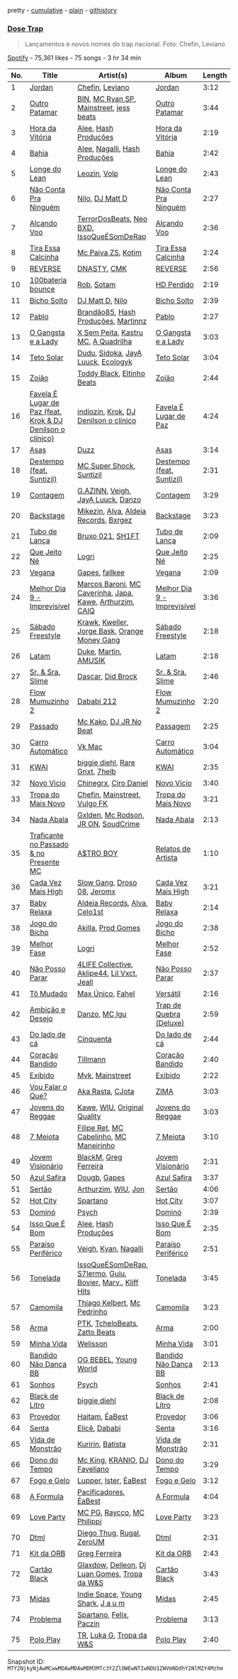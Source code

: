 pretty - [cumulative](/playlists/cumulative/37i9dQZF1DWWlW7KLhEhCZ.md) - [plain](/playlists/plain/37i9dQZF1DWWlW7KLhEhCZ) - [githistory](https://github.githistory.xyz/mackorone/spotify-playlist-archive/blob/main/playlists/plain/37i9dQZF1DWWlW7KLhEhCZ)

### [Dose Trap](https://open.spotify.com/playlist/37i9dQZF1DWWlW7KLhEhCZ)

> Lançamentos e novos nomes do trap nacional\. Foto: Chefin, Leviano

[Spotify](https://open.spotify.com/user/spotify) - 75,361 likes - 75 songs - 3 hr 34 min

| No. | Title | Artist(s) | Album | Length |
|---|---|---|---|---|
| 1 | [Jordan](https://open.spotify.com/track/2PrmOi0KeJrCCcW7FaR2zd) | [Chefin](https://open.spotify.com/artist/68PYmgkbRP1qZnEWOry7sB), [Leviano](https://open.spotify.com/artist/0xEdwBYYjxw6wk179Tq2sJ) | [Jordan](https://open.spotify.com/album/4m2ZmUGnZaX6qxSXufTHRr) | 3:12 |
| 2 | [Outro Patamar](https://open.spotify.com/track/76klxh7fnauuROKC2kDuHG) | [BIN](https://open.spotify.com/artist/1WXbiUMl1AT9Inb619xPUg), [MC Ryan SP](https://open.spotify.com/artist/75i9GaW2MJUgt4BkdUnuUY), [Mainstreet](https://open.spotify.com/artist/25XJqeReVV38w0tR04GGBd), [jess beats](https://open.spotify.com/artist/7uskxjQtkzfiqHCNIIv3gD) | [Outro Patamar](https://open.spotify.com/album/2gt5vOzXJxJIa6MCXss0Wj) | 3:44 |
| 3 | [Hora da Vitória](https://open.spotify.com/track/36CcFomNSxtmyhr27YlfIV) | [Alee](https://open.spotify.com/artist/6rk6Izp6o42fUdE0jRqAP4), [Hash Produções](https://open.spotify.com/artist/4BZ0ACrHCLropCpHJypPvV) | [Hora da Vitória](https://open.spotify.com/album/5Oae3eiFjXcx9FdsRHQ6KK) | 2:19 |
| 4 | [Bahia](https://open.spotify.com/track/5owa9sHRDBAS2cLuV206xy) | [Alee](https://open.spotify.com/artist/6rk6Izp6o42fUdE0jRqAP4), [Nagalli](https://open.spotify.com/artist/6TPJK8tv3AKKSsw0lENTQk), [Hash Produções](https://open.spotify.com/artist/4BZ0ACrHCLropCpHJypPvV) | [Bahia](https://open.spotify.com/album/5Rt4zzyB0s5OK99uAt4mRU) | 2:42 |
| 5 | [Longe do Lean](https://open.spotify.com/track/75qppOzDTnBtj8WhEIct5Q) | [Leozin](https://open.spotify.com/artist/7ALIMskSScecdJr78qvB9V), [Volp](https://open.spotify.com/artist/6fFgNVTo4bxMf2eswaar7Z) | [Longe do Lean](https://open.spotify.com/album/5yDAo1uIXNqQZpHJlffJzU) | 2:43 |
| 6 | [Não Conta Pra Ninguém](https://open.spotify.com/track/1a9KMXtAxy8qDIyht1LQ2z) | [Nilo](https://open.spotify.com/artist/5uD6uRKj2xYxpqx8bscaco), [DJ Matt D](https://open.spotify.com/artist/1rIc4yTieeRq25NA3T8RQ5) | [Não Conta Pra Ninguém](https://open.spotify.com/album/4if7NIE7a736Cu1lQH9VTZ) | 2:27 |
| 7 | [Alçando Voo](https://open.spotify.com/track/2xkkVqTj9Kxh5xFuC4mdwq) | [TerrorDosBeats](https://open.spotify.com/artist/1NzstOcEoL35FZzYhJNtOo), [Neo BXD](https://open.spotify.com/artist/6X3QhlzJhLlevlW8QsxC73), [IssoQueÉSomDeRap](https://open.spotify.com/artist/43DrL9cHm49HEwg85idE2c) | [Alçando Voo](https://open.spotify.com/album/0Rf45bb6kkjceOOvmsxy6K) | 2:36 |
| 8 | [Tira Essa Calcinha](https://open.spotify.com/track/69CmX6WtBZ2VmB2kCXknkY) | [Mc Paiva ZS](https://open.spotify.com/artist/0gHj4MPwwcZ8Zl9CY0hqT5), [Kotim](https://open.spotify.com/artist/210Sy1oGhvPu929TKoSVcN) | [Tira Essa Calcinha](https://open.spotify.com/album/0YJQe5avgJlkUbo3eRIuoG) | 2:24 |
| 9 | [REVERSE](https://open.spotify.com/track/6EVxMejp12otEEADDqwNbs) | [DNASTY](https://open.spotify.com/artist/2wRZGo2e20INyHf8wtVPVn), [CMK](https://open.spotify.com/artist/6QmnOxsr8M6iD5Zqpb2src) | [REVERSE](https://open.spotify.com/album/1YQJnUtRI7utiKvLx8H76m) | 2:56 |
| 10 | [100bateria bounce](https://open.spotify.com/track/6gsnTEvUtJciFD1naVPRil) | [Rob](https://open.spotify.com/artist/2erZl4yKXwwHO92guRhDPw), [Sotam](https://open.spotify.com/artist/0xKbHuoAoxvPu5uGax4d9l) | [HD Perdido](https://open.spotify.com/album/5e9PvevKPssUuXJPUXvSUp) | 2:19 |
| 11 | [Bicho Solto](https://open.spotify.com/track/1hppsF1Yb1WNuMK28Boguc) | [DJ Matt D](https://open.spotify.com/artist/1rIc4yTieeRq25NA3T8RQ5), [Nilo](https://open.spotify.com/artist/5uD6uRKj2xYxpqx8bscaco) | [Bicho Solto](https://open.spotify.com/album/2Wma4pTFGzWmhdvIBAZtQy) | 2:39 |
| 12 | [Pablo](https://open.spotify.com/track/0Zzn6K3cuKPyDMwmiui3c8) | [Brandão85](https://open.spotify.com/artist/2KwQkyJzT9r6Hh56jtfuse), [Hash Produções](https://open.spotify.com/artist/4BZ0ACrHCLropCpHJypPvV), [Martinnz](https://open.spotify.com/artist/0DmKopdHbrBA1OVgTdwqcw) | [Pablo](https://open.spotify.com/album/5pqmf3Li9QYilSYOypcT4f) | 2:27 |
| 13 | [O Gangsta e a Lady](https://open.spotify.com/track/2oCAziI5hxnpMuPTwo4ERL) | [X Sem Peita](https://open.spotify.com/artist/082vDMJAfkNZ3U13mjBYfY), [Kastru MC](https://open.spotify.com/artist/7fIIU1ugIePqtnPvc1kgO9), [A Quadrilha](https://open.spotify.com/artist/0neNJWwLJ11bBi77uKu9MP) | [O Gangsta e a Lady](https://open.spotify.com/album/0necJCsjw4cqRg0Bzqq8ph) | 3:03 |
| 14 | [Teto Solar](https://open.spotify.com/track/0LL0f65AL3cYEopGZYPnuC) | [Dudu](https://open.spotify.com/artist/5Ynf8bbQV9ICbK3vZoPxGF), [Sidoka](https://open.spotify.com/artist/7EyzyrMNgqiK8bMrbkOT9l), [JayA Luuck](https://open.spotify.com/artist/4oxFgud0qa3A1tE6JFpFVp), [Ecologyk](https://open.spotify.com/artist/1mohmQWtxDNZcBGkfxG4eW) | [Teto Solar](https://open.spotify.com/album/6ft3PwbypxEq9WycNgLRGR) | 3:04 |
| 15 | [Zoião](https://open.spotify.com/track/6TXZW8Bc3nbg3qscln2gLx) | [Toddy Black](https://open.spotify.com/artist/4enjpyVRYCc83KoTpRfQiH), [Eltinho Beats](https://open.spotify.com/artist/4bgMNPTMQDzdJYyTiulHyr) | [Zoião](https://open.spotify.com/album/03H1lXrwcT0UvtzwOLABXu) | 2:44 |
| 16 | [Favela É Lugar de Paz \(feat\. Krok & DJ Denilson o clínico\)](https://open.spotify.com/track/3b3EPQlSk0F5A9D0lVKitw) | [indiozin](https://open.spotify.com/artist/5YPdklXkKahm0Ii2GS6zDx), [Krok](https://open.spotify.com/artist/5GcThTffePDaglozhrG89f), [DJ Denilson o clínico](https://open.spotify.com/artist/3AxhmSZxKQruKNmeLqsfQs) | [Favela É Lugar de Paz](https://open.spotify.com/album/1OQhgau04fhhe5R8STp6HD) | 4:24 |
| 17 | [Asas](https://open.spotify.com/track/6AIqtpf4qtVWB2470AGEHs) | [Duzz](https://open.spotify.com/artist/4oPnjkJcLqOim9KJxvIYMz) | [Asas](https://open.spotify.com/album/3Tx5GyvCxfXJJgJ0S4Wd7Z) | 3:14 |
| 18 | [Destempo \(feat\. Suntizil\)](https://open.spotify.com/track/7J9JqTza03PQUABkBzyR9P) | [MC Super Shock](https://open.spotify.com/artist/5WcjBtBcgcCAgjG3cvsMzO), [Suntizil](https://open.spotify.com/artist/09txuY2iahYJLM2LZ94VXI) | [Destempo \(feat\. Suntizil\)](https://open.spotify.com/album/5deb3O9VrHQF6WgAnUY4Mq) | 2:31 |
| 19 | [Contagem](https://open.spotify.com/track/1yGKbakTOI42EMvvWVtqQH) | [G.AZINN](https://open.spotify.com/artist/4yFJeWVY6IZLc5KcYCvtBE), [Veigh](https://open.spotify.com/artist/4YqwRbMLqGHRHLS1w2ZKse), [JayA Luuck](https://open.spotify.com/artist/4oxFgud0qa3A1tE6JFpFVp), [Danzo](https://open.spotify.com/artist/5ZyT4ZJtpQdihQ7MTMTluE) | [Contagem](https://open.spotify.com/album/7qgjjC1i3CcMmLJbseIybA) | 3:29 |
| 20 | [Backstage](https://open.spotify.com/track/007ZkaApfBX6MsI5zJpZ9f) | [Mikezin](https://open.spotify.com/artist/4LnQWC7U1XWXpcgoZN3D3Q), [Alva](https://open.spotify.com/artist/3h5yiq2bi79gyIVwgAWR9n), [Aldeia Records](https://open.spotify.com/artist/5q9yc7RScObCN016xvstXM), [Bxrgez](https://open.spotify.com/artist/1JpJY4VOgwfE5xLtqzOJVD) | [Backstage](https://open.spotify.com/album/1LoJDWr9KwtaHNZAaSyvIA) | 3:23 |
| 21 | [Tubo de Lança](https://open.spotify.com/track/3npXPVCw42oIzh701YkM90) | [Bruxo 021](https://open.spotify.com/artist/3yofl1khzdO4vkH6tyMg0t), [SH1FT](https://open.spotify.com/artist/4Jd5igGCAn61KCtrznCuCD) | [Tubo de Lança](https://open.spotify.com/album/3nP5nxztp0Pye1NzVcWA94) | 2:09 |
| 22 | [Que Jeito Né](https://open.spotify.com/track/7ojFriFoVgUwEXqykF4nFa) | [Logri](https://open.spotify.com/artist/1pDdBrq22wMmvTvms7RVEX) | [Que Jeito Né](https://open.spotify.com/album/2BtLNZVLZhdRcJI4DRrWEl) | 2:25 |
| 23 | [Vegana](https://open.spotify.com/track/6YS19fKy5mftHeuFO4ELlI) | [Gapes](https://open.spotify.com/artist/3ADff4whbAS71o4L1B3vYu), [fallkee](https://open.spotify.com/artist/6Hchz4vXMjAxlkpjiwQC4o) | [Vegana](https://open.spotify.com/album/4DVj1I8zXfFpSG7yeuKuCB) | 2:09 |
| 24 | [Melhor Dia 9 \- Imprevisível](https://open.spotify.com/track/7hx1k6RDaibeSPPVYHnOai) | [Marcos Baroni](https://open.spotify.com/artist/65gA1Fzv5EBpFqOezGLupY), [MC Caverinha](https://open.spotify.com/artist/7tojcuXcZ7eBlQjbAc65Ee), [Japa](https://open.spotify.com/artist/3455RNeKZ9giouA4pde2qA), [Kawe](https://open.spotify.com/artist/1TYJOhNSxMOODWiDVhuyZb), [Arthurzim](https://open.spotify.com/artist/60chcKrdgEA7TZbi4fWVri), [CAIQ](https://open.spotify.com/artist/1KWpZUdDFZt8GXdU5Uza3z) | [Melhor Dia 9 \- Imprevisível](https://open.spotify.com/album/308uSWisVb98sne2qdrWo5) | 3:36 |
| 25 | [Sábado Freestyle](https://open.spotify.com/track/5Uiq0ckUNrjOCzZ2p6MtOx) | [Krawk](https://open.spotify.com/artist/7a99I3BHPvsv4aBVNqb4g4), [Kweller](https://open.spotify.com/artist/4W4NkfM4A1sX2S2bfYlV07), [Jorge Bask](https://open.spotify.com/artist/5tqwly8nT5UgSI4HHIAPxy), [Orange Money Gang](https://open.spotify.com/artist/7tUDcOWnGnKjNfTVQus7HQ) | [Sábado Freestyle](https://open.spotify.com/album/3s2y1f3OUiGYejtDToklJu) | 2:18 |
| 26 | [Latam](https://open.spotify.com/track/1KPbtkm8RfXBBA8oZg0mzf) | [Duke](https://open.spotify.com/artist/3ymvstp6svGltgIiqcQ3XH), [Martin](https://open.spotify.com/artist/72YwnRQOnQKDuPBLvaU8Uo), [AMUSIK](https://open.spotify.com/artist/48r1nXoaPXPSx1LoM0Rnzl) | [Latam](https://open.spotify.com/album/6Zb0tUNPUiznDHvaV6Xx7o) | 2:18 |
| 27 | [Sr\. & Sra\. Slime](https://open.spotify.com/track/6TdcvFVcx7rLgd3veKV777) | [Dascar](https://open.spotify.com/artist/4xMLWhVR0oGEfR4jh6Bni6), [Did Brock](https://open.spotify.com/artist/5ASe9YmAl9N92Wz048P558) | [Sr\. & Sra\. Slime](https://open.spotify.com/album/18L8Hk19g6yKL6RwiJmlW8) | 2:46 |
| 28 | [Flow Mumuzinho 2](https://open.spotify.com/track/7CpsVQWdcpKLo6IMRCBJRv) | [Dababi 212](https://open.spotify.com/artist/1BvG6DgsQB8Om5T7OUzo5L) | [Flow Mumuzinho 2](https://open.spotify.com/album/7tSlvPJpPSgL5pcG1QZm4T) | 2:20 |
| 29 | [Passado](https://open.spotify.com/track/1n8b0UZ8sR0ydKqRzalMqi) | [Mc Kako](https://open.spotify.com/artist/5InVWl8IZB8zFAoNa5roKm), [DJ JR No Beat](https://open.spotify.com/artist/7eFJ773gGquYX3tKYa6ZUb) | [Passagem](https://open.spotify.com/album/5JrResfPd6NY6d4OWmtFyO) | 2:25 |
| 30 | [Carro Automático](https://open.spotify.com/track/6r9YvfFlg3exxuqYhIeyEv) | [Vk Mac](https://open.spotify.com/artist/62T0up856eHZQ8BE6V6fJs) | [Carro Automático](https://open.spotify.com/album/0LMe1TRcRPwnE7NaSVx3AB) | 3:04 |
| 31 | [KWAI](https://open.spotify.com/track/1viAKoZWtR31lKe0fqMNQP) | [biggie diehl](https://open.spotify.com/artist/4EEMmF8KqAKox5uogK8uhy), [Rare Gnxt](https://open.spotify.com/artist/4tgnPZ24Ycd88zOfdGTLVR), [7helb](https://open.spotify.com/artist/0GojhFp62lXjZGTtGtgfqi) | [KWAI](https://open.spotify.com/album/1a0Sv7HsnYjSbjnSEKiKut) | 2:35 |
| 32 | [Novo Vicio](https://open.spotify.com/track/0kUlndDjHVBZqdV3Yok1BA) | [Chinegrx](https://open.spotify.com/artist/7muINs5szM4GmeutBgu3ec), [Ciro Daniel](https://open.spotify.com/artist/3Rso0khSv7X2ENbc0OsjxJ) | [Novo Vicio](https://open.spotify.com/album/12hmshpeDjNRd7DC4Gw49K) | 3:40 |
| 33 | [Tropa do Mais Novo](https://open.spotify.com/track/1Afqu53uuGNHKXyCfNIqhW) | [Chefin](https://open.spotify.com/artist/68PYmgkbRP1qZnEWOry7sB), [Mainstreet](https://open.spotify.com/artist/25XJqeReVV38w0tR04GGBd), [Vulgo FK](https://open.spotify.com/artist/27azwwkxutWL1BWMkgNIh0) | [Tropa do Mais Novo](https://open.spotify.com/album/1HDwGbuDmbuu8WJG81cCMV) | 3:21 |
| 34 | [Nada Abala](https://open.spotify.com/track/3XrdhuSL2LTZDTdLnSuBoQ) | [Gxlden](https://open.spotify.com/artist/7B8bcVe9PQZSS633ZQa9qo), [Mc Rodson](https://open.spotify.com/artist/1dMvEh0mf2B6t4LvnzyXp4), [JR ON](https://open.spotify.com/artist/6Z49It3vdzrqiSuu9dxeVA), [SoudCrime](https://open.spotify.com/artist/0Huu7Wxkay3mCaoMuVkRNg) | [Nada Abala](https://open.spotify.com/album/67vR4b6y6IIyshR3cO1a4W) | 2:13 |
| 35 | [Traficante no Passado & no Presente MC](https://open.spotify.com/track/7H7KVuFnOVHX8H1r8hTCJo) | [A$TRO BOY](https://open.spotify.com/artist/7fuqRvWuhmmFzqNPqZdZwE) | [Relatos de Artista](https://open.spotify.com/album/3bgJxxcUQagkFKffyZCV18) | 1:10 |
| 36 | [Cada Vez Mais High](https://open.spotify.com/track/0eYNaqwlF2QfhKNTgvTsz7) | [Slow Gang](https://open.spotify.com/artist/7yeB6oM65lMbOBhPsu5fzq), [Droso 08](https://open.spotify.com/artist/6ldzMYF94YeCpiQuRFyJpw), [Jeromx](https://open.spotify.com/artist/1JsO6jl39B2T5atgizV44y) | [Cada Vez Mais High](https://open.spotify.com/album/7FCHFePNCMgNYNL4XjiLL5) | 3:21 |
| 37 | [Baby Relaxa](https://open.spotify.com/track/43K8X9OYiBaNxUCjJqRV5f) | [Aldeia Records](https://open.spotify.com/artist/5q9yc7RScObCN016xvstXM), [Alva](https://open.spotify.com/artist/3h5yiq2bi79gyIVwgAWR9n), [Celo1st](https://open.spotify.com/artist/6RC5tRbakJ46EExHuPmxzK) | [Baby Relaxa](https://open.spotify.com/album/2zQqczX6X7EwN6CEOeX9TX) | 2:14 |
| 38 | [Jogo do Bicho](https://open.spotify.com/track/4EfCQcyOykgNJxAf1g1K2H) | [Akilla](https://open.spotify.com/artist/4AlpcXJqYvX4ovs4zEb2UB), [Prod Gomes](https://open.spotify.com/artist/2OykwFvrdokATKdUQPGAFA) | [Jogo do Bicho](https://open.spotify.com/album/1SowDroZuixt9Yt6k9HPGT) | 2:38 |
| 39 | [Melhor Fase](https://open.spotify.com/track/4FLua0K5SYxcimOi7Py6uf) | [Logri](https://open.spotify.com/artist/1pDdBrq22wMmvTvms7RVEX) | [Melhor Fase](https://open.spotify.com/album/6L0HxGxT6cjhMm0S5QV1d7) | 2:52 |
| 40 | [Não Posso Parar](https://open.spotify.com/track/0obtACkhdIBCOuIVT87mwZ) | [4LIFE Collective](https://open.spotify.com/artist/5b0GvhvDm06xgOF2AuOyVn), [Aklipe44](https://open.spotify.com/artist/3Sdc0xD6vTtMz4j6z5tFtz), [Lil Vxct](https://open.spotify.com/artist/4liBXo1Tt4Zzx7sToYROEZ), [Jeall](https://open.spotify.com/artist/4dL3Sc02sRexL3jylcoGNt) | [Não Posso Parar](https://open.spotify.com/album/2wHwlCUJ3AOtfxMBqWr0PM) | 2:37 |
| 41 | [Tô Mudado](https://open.spotify.com/track/2rM4PoRWLhbqRaPnqvi9i3) | [Max Único](https://open.spotify.com/artist/3BBE6ygahYvS36yLUe6Lhh), [Fahel](https://open.spotify.com/artist/6eBQDBWq5rlP76s4TpOHCC) | [Versátil](https://open.spotify.com/album/74KJcP4LVjg2E3X8yoFX6o) | 2:16 |
| 42 | [Ambição e Desejo](https://open.spotify.com/track/6RAJXjuBuK2SvSmVRPuoG5) | [Danzo](https://open.spotify.com/artist/5ZyT4ZJtpQdihQ7MTMTluE), [MC Igu](https://open.spotify.com/artist/5K854sjdzabwOy9KltU3Po) | [Trap de Quebra \(Deluxe\)](https://open.spotify.com/album/19fuY6ljpmJaymifBNFqDf) | 2:59 |
| 43 | [Do lado de cá](https://open.spotify.com/track/41ngGfqMD5R6NydSjUP1Y7) | [Cinquenta](https://open.spotify.com/artist/1yR2jw1EdzSx6I2SCIWoSb) | [Do lado de cá](https://open.spotify.com/album/7EZ6B5vctZQur5cA6cEdrb) | 2:44 |
| 44 | [Coração Bandido](https://open.spotify.com/track/5yEBUQCGq72w9EUsOyQQhM) | [Tillmann](https://open.spotify.com/artist/4ozkb2MvrszWeLI6moQi8h) | [Coração Bandido](https://open.spotify.com/album/5ae4HOcsJcRvW5vh47Xb04) | 2:40 |
| 45 | [Exibido](https://open.spotify.com/track/4Exjs0i5CFfKpIegAqcYOg) | [Mvk](https://open.spotify.com/artist/78TUxGXS6Jpos6nj2oEqSP), [Mainstreet](https://open.spotify.com/artist/25XJqeReVV38w0tR04GGBd) | [Exibido](https://open.spotify.com/album/0tK8meVFOCcUPOOyFfueJs) | 2:22 |
| 46 | [Vou Falar o Que?](https://open.spotify.com/track/532c5QACGW10DFZWyNaMKL) | [Aka Rasta](https://open.spotify.com/artist/1beK7BpUs2hTagfzLUb1HB), [CJota](https://open.spotify.com/artist/5qvphJwi72TG198xn5VVYH) | [ZIMA](https://open.spotify.com/album/2jTUSGIQ6bUClribNqzoTf) | 3:03 |
| 47 | [Jovens do Reggae](https://open.spotify.com/track/3HdEOUNuFuoWj06rXpQQ4o) | [Kawe](https://open.spotify.com/artist/1TYJOhNSxMOODWiDVhuyZb), [WIU](https://open.spotify.com/artist/3MrDVzg7ZXaYMyQmbDInr7), [Original Quality](https://open.spotify.com/artist/5ZTnWo7IY6rdIxm6aTSR84) | [Jovens do Reggae](https://open.spotify.com/album/1GJLb6DW0nVTH9rcaCzKgp) | 3:03 |
| 48 | [7 Meiota](https://open.spotify.com/track/7GlKZPZ02XIhVCSwHboMTb) | [Filipe Ret](https://open.spotify.com/artist/7gJN8W0589FisSYJS17K54), [MC Cabelinho](https://open.spotify.com/artist/1WQBwwssN6r8DSjUlkyUGW), [MC Maneirinho](https://open.spotify.com/artist/3M8aD9XWxfel3jZakRbibZ) | [7 Meiota](https://open.spotify.com/album/48aImzLYN7EO5RTsJSKXjW) | 3:10 |
| 49 | [Jovem Visionário](https://open.spotify.com/track/1oSAAHputyZiGC01UlDiGa) | [BlackM](https://open.spotify.com/artist/5EuR4RmPcrxFPlwCMmUS7m), [Greg Ferreira](https://open.spotify.com/artist/2e8RAcYXYt5IStoaaQWcG8) | [Jovem Visionário](https://open.spotify.com/album/6DL2HxoV0WETGZmMP1ExJa) | 2:31 |
| 50 | [Azul Safira](https://open.spotify.com/track/13D8P8ovULx5iJC4CBGyYN) | [Dougb](https://open.spotify.com/artist/74FaA4BR2SefBgRTPa8jJh), [Gapes](https://open.spotify.com/artist/3ADff4whbAS71o4L1B3vYu) | [Azul Safira](https://open.spotify.com/album/3haSIOmT5ojGfjoJADEoiH) | 3:37 |
| 51 | [Sertão](https://open.spotify.com/track/2mB2qZpLCkvNSrZDLKIf78) | [Arthurzim](https://open.spotify.com/artist/60chcKrdgEA7TZbi4fWVri), [WIU](https://open.spotify.com/artist/3MrDVzg7ZXaYMyQmbDInr7), [Jon](https://open.spotify.com/artist/6wbfgVgq74I6BveSPkyC2t) | [Sertão](https://open.spotify.com/album/5Fu3sGyXSd1ryjLoKgX5aD) | 4:06 |
| 52 | [Hot City](https://open.spotify.com/track/51F79RkXKKxyXxn0WdcpSL) | [Spartano](https://open.spotify.com/artist/5VkAxeOIPrz93DkfyhdHDL) | [Hot City](https://open.spotify.com/album/285dyplMmdf18fGjnRQZak) | 3:07 |
| 53 | [Dominó](https://open.spotify.com/track/7cYAE74uGy0ggBLilqvjxn) | [Psych](https://open.spotify.com/artist/56cqVCO3vabMghliZvW9S1) | [Dominó](https://open.spotify.com/album/1iDKJPSsQbElS3M1jY8hMR) | 2:39 |
| 54 | [Isso Que É Bom](https://open.spotify.com/track/2LUj933qs4IEFzSLLS9aJS) | [Alee](https://open.spotify.com/artist/6rk6Izp6o42fUdE0jRqAP4), [Hash Produções](https://open.spotify.com/artist/4BZ0ACrHCLropCpHJypPvV) | [Isso Que É Bom](https://open.spotify.com/album/5FtV4axHZhRLHjT33tpaMk) | 2:35 |
| 55 | [Paraíso Periférico](https://open.spotify.com/track/0piW8h3hjHkKfEJu6LzU7j) | [Veigh](https://open.spotify.com/artist/4YqwRbMLqGHRHLS1w2ZKse), [Kyan](https://open.spotify.com/artist/05qCf6M7E7AxizHVmrcPqh), [Nagalli](https://open.spotify.com/artist/6TPJK8tv3AKKSsw0lENTQk) | [Paraíso Periférico](https://open.spotify.com/album/1TQdoLB4Ys0i4qCw693kZR) | 2:51 |
| 56 | [Tonelada](https://open.spotify.com/track/3L6ubXrVpnxHLyhL8smMkX) | [IssoQueÉSomDeRap](https://open.spotify.com/artist/43DrL9cHm49HEwg85idE2c), [S7lermo](https://open.spotify.com/artist/5yu0eLdIxLm3LvTxqewqhm), [Guiu](https://open.spotify.com/artist/4Ll7ZvCVTwveULVP2Ze0px), [Bovier](https://open.spotify.com/artist/2wUJ1qq1GJ6V9jUeeINIyQ), [Marv.](https://open.spotify.com/artist/2ILWVafy9bA3EsuKqmUZOi), [Kliff Hits](https://open.spotify.com/artist/6gn6AnKY4Tln44F07ejudP) | [Tonelada](https://open.spotify.com/album/0oRDhjSaFLpeATZlQ4Upyq) | 3:45 |
| 57 | [Camomila](https://open.spotify.com/track/5GA2k3zSZ8QcpA7U5mKefj) | [Thiago Kelbert](https://open.spotify.com/artist/22kCWlXVaiBMYozPgHQhZM), [Mc Pedrinho](https://open.spotify.com/artist/1etNnR2SdlelBQAICa2Q5m) | [Camomila](https://open.spotify.com/album/46ZFMknkTMreOd2ErKTo0W) | 3:23 |
| 58 | [Arma](https://open.spotify.com/track/1W3FEHXi4bEfObCMX9iZXR) | [PTK](https://open.spotify.com/artist/4M7XfX7J0sw520nrZXkbpL), [TcheloBeats](https://open.spotify.com/artist/1jsSoxl3CZZjIEplGDBd3B), [Zatto Beats](https://open.spotify.com/artist/0MT2T9gXHmh3eq2QzJgqhH) | [Arma](https://open.spotify.com/album/2vjMUGuObrne4W1l1xZ94d) | 2:00 |
| 59 | [Minha Vida](https://open.spotify.com/track/2NIwJ0BXryqFfArHKCPiV1) | [Welisson](https://open.spotify.com/artist/0a7FE3vf12P5MRkp6eYwBQ) | [Minha Vida](https://open.spotify.com/album/6vituzkW1HmE4WTv8nqCpN) | 3:01 |
| 60 | [Bandido Não Dança BB](https://open.spotify.com/track/2YRPuiScVNaKAyNRu03ste) | [OG BEBEL](https://open.spotify.com/artist/00DTlsaKlzH3JrAjgU61Ha), [Young World](https://open.spotify.com/artist/3xryEc7ue6lV1kr3dp5PXY) | [Bandido Não Dança BB](https://open.spotify.com/album/4BHeptNqGFzDkXnwDHU1LC) | 2:13 |
| 61 | [Sonhos](https://open.spotify.com/track/7hFAchNP8a1AwrLsPqqVvf) | [Psych](https://open.spotify.com/artist/56cqVCO3vabMghliZvW9S1) | [Sonhos](https://open.spotify.com/album/75qLs9R0LxTeCYn0onmOgl) | 2:41 |
| 62 | [Black de Litro](https://open.spotify.com/track/6kDhl1A22zVNvW9AQAmGu4) | [biggie diehl](https://open.spotify.com/artist/4EEMmF8KqAKox5uogK8uhy) | [Black de Litro](https://open.spotify.com/album/7z7Ubw7DnNvnh4FngrXup4) | 2:08 |
| 63 | [Provedor](https://open.spotify.com/track/1u7TK9k79vBRkfoYY4D7FN) | [Haitam](https://open.spotify.com/artist/3J0t4JNgTyjwqRaXo5pNlW), [ÉaBest](https://open.spotify.com/artist/7skt0YXuBGQZr4LGkyTShp) | [Provedor](https://open.spotify.com/album/0als1yPY1TlyEVRqTxQ2Er) | 3:06 |
| 64 | [Senta](https://open.spotify.com/track/7iIPFHWNQsPiefonUwoI3k) | [Elicê](https://open.spotify.com/artist/7IWi4NOiLz0JJ0qJhCYLN0), [Dababi](https://open.spotify.com/artist/54UvxZkNZlwt4Gm8JYMg0b) | [Senta](https://open.spotify.com/album/5AYk5IV25N14Qj4FUvxuYu) | 3:16 |
| 65 | [Vida de Monstrão](https://open.spotify.com/track/2RsjzV7yDdEsDSLoa1QZIP) | [Kuririn](https://open.spotify.com/artist/6R85n4akSmUKlnYZ2QnzmC), [Batista](https://open.spotify.com/artist/5P7LznAMG6vFpraIIoE3qp) | [Vida de Monstrão](https://open.spotify.com/album/26BZ117xBz1JYcK6q1HXLy) | 2:31 |
| 66 | [Dono do Tempo](https://open.spotify.com/track/1XEy922wlmhiOW1TQoW3BZ) | [Mc King](https://open.spotify.com/artist/1g2Y9BdMQmy2dp5oLbInjz), [KRANIO](https://open.spotify.com/artist/6J1S0t1vRR7f6wcTWh4Qql), [DJ Faveliano](https://open.spotify.com/artist/53SS1Ab7P1dG97hT8jwAKQ) | [Dono do Tempo](https://open.spotify.com/album/0t34IJmpRmUsiSbBwpTNg1) | 3:29 |
| 67 | [Fogo e Gelo](https://open.spotify.com/track/2je52ZKqo7N9aPKcsA51Hk) | [Lupper](https://open.spotify.com/artist/6xa7IcwSnl1KJSj4i7Om4Q), [Ister](https://open.spotify.com/artist/2jRQbOLfk3aOCfmWpplxNe), [ÉaBest](https://open.spotify.com/artist/7skt0YXuBGQZr4LGkyTShp) | [Fogo e Gelo](https://open.spotify.com/album/4Zx1rP91mQzZOGf3dQ5wtB) | 3:12 |
| 68 | [A Formula](https://open.spotify.com/track/3wsrYwkv6MkBS1tkntQCXV) | [Pacificadores](https://open.spotify.com/artist/2uwIwpXUSnFLDvw6tfiX43), [ÉaBest](https://open.spotify.com/artist/7skt0YXuBGQZr4LGkyTShp) | [A Formula](https://open.spotify.com/album/098pksTeqAzmPyDsG7mCmn) | 4:04 |
| 69 | [Love Party](https://open.spotify.com/track/76GSnZgg2YEYzBfpF9lEAw) | [MC PG](https://open.spotify.com/artist/2vl278iLkl20FIEnTRDQm8), [Raycco](https://open.spotify.com/artist/4EiUouIqWkYsbRy641SgAJ), [MC Philippi](https://open.spotify.com/artist/5LHHGHsyMO0L2AiwRRVbDL) | [Love Party](https://open.spotify.com/album/0zFu9HlCCbT88wfR4RV6aX) | 3:23 |
| 70 | [Dtml](https://open.spotify.com/track/5OLrCfwG3L1Xq24FDvIyUV) | [Diego Thug](https://open.spotify.com/artist/4XJyjyOJnsvtZEi5isgKSw), [Rugal](https://open.spotify.com/artist/2rI145bvCczreyC9mvk9hy), [ZeroUM](https://open.spotify.com/artist/6iMqvz6RouFq1o4IHJ7HVy) | [Dtml](https://open.spotify.com/album/2cIDEiDekBHyduSkY1UBVX) | 2:31 |
| 71 | [Kit da ORB](https://open.spotify.com/track/2qM4CuUfQv1sIKmklUPBMR) | [Greg Ferreira](https://open.spotify.com/artist/2e8RAcYXYt5IStoaaQWcG8) | [Kit da ORB](https://open.spotify.com/album/7yppu7EzK4KAoMiGtaMFHc) | 2:43 |
| 72 | [Cartão Black](https://open.spotify.com/track/3Y6Xp7qXQdCbJHeJYjRbES) | [Glaxdow](https://open.spotify.com/artist/3B9B025GMpqnlHUzkH06Z2), [Delleon](https://open.spotify.com/artist/5qfEsHuNWVkGs5diuRf5OK), [Dj Luan Gomes](https://open.spotify.com/artist/34kJWuUS4hNN1MkqiIG0dS), [Tropa da W&S](https://open.spotify.com/artist/1APqNiQUA2XpwLEbywSWmZ) | [Cartão Black](https://open.spotify.com/album/1MOUavIlCKIz9VBSpIzoGO) | 3:43 |
| 73 | [Midas](https://open.spotify.com/track/0Z9GyLkufsC07ut3oYoYzQ) | [Indie Space](https://open.spotify.com/artist/0W1Rb8JlinMAExLtluwWxr), [Young Shark](https://open.spotify.com/artist/2hSVx8KJaq0tt3P2eiYT8D), [J a u m](https://open.spotify.com/artist/1IyuVaJ5TMJ9GYJBYVu5Di) | [Midas](https://open.spotify.com/album/4NCVk7TXkHFnkRfk20bQ0U) | 2:45 |
| 74 | [Problema](https://open.spotify.com/track/0rOQ7wCFfXNwyWYqbtKKjb) | [Spartano](https://open.spotify.com/artist/5VkAxeOIPrz93DkfyhdHDL), [Felix](https://open.spotify.com/artist/3IC1ZhSDm04wMcWwl8bh06), [Paczin](https://open.spotify.com/artist/5jTwmL3W9w5DWeTUhSL4kS) | [Problema](https://open.spotify.com/album/3Frf8JZ3cinrSMaScM9e1e) | 3:13 |
| 75 | [Polo Play](https://open.spotify.com/track/6xgxly2TQ501NjZcrCshBD) | [TR](https://open.spotify.com/artist/2CotyFTVKWR1jJLPTrrjdu), [Luka G](https://open.spotify.com/artist/7C8aOOowROEiSZ9YfhFAg9), [Tropa da W&S](https://open.spotify.com/artist/1APqNiQUA2XpwLEbywSWmZ) | [Polo Play](https://open.spotify.com/album/5FzodxlzOeoOapYbqYJz8J) | 2:40 |

Snapshot ID: `MTY2NjkyNjAwMCwwMDAwMDAwMDM3MTc3Y2ZlOWEwNTIwNDU1ZWVmNDdhY2NlM2Y4Mzhm`
